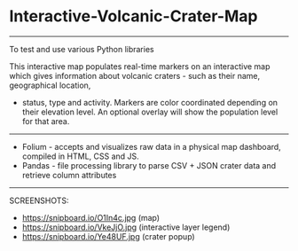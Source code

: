 # Interactive-Volcanic-Crater-Map
--------
To test and use various Python libraries

This interactive map populates real-time markers on an interactive map which gives information about volcanic craters - such as their name, geographical location,
  - status, type and activity. Markers are color coordinated depending on their elevation level. An optional overlay will show the population level for that area.
--------
 - Folium - accepts and visualizes raw data in a physical map dashboard, compiled in HTML, CSS and JS. 
 - Pandas - file processing library to parse CSV + JSON crater data and retrieve column attributes
--------
SCREENSHOTS:

- https://snipboard.io/O1In4c.jpg (map)
- https://snipboard.io/VkeJjO.jpg (interactive layer legend)
- https://snipboard.io/Ye48UF.jpg (crater popup)


